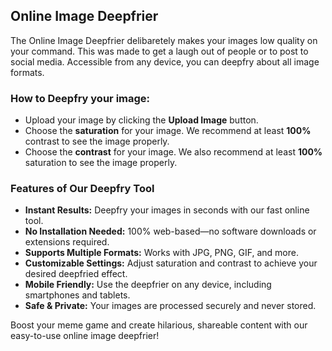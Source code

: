 ## Online Image Deepfrier
The Online Image Deepfrier delibaretely makes your images low quality on your command. This was made to get a laugh
out of people or to post to social media. Accessible from any device, you can deepfry about all image
formats.


### How to Deepfry your image:
- Upload your image by clicking the **Upload Image** button.
- Choose the **saturation** for your image. We recommend at least **100%** contrast to see the image properly.
- Choose the **contrast** for your image. We also recommend at least **100%** saturation to see the image properly.
            
### Features of Our Deepfry Tool

- **Instant Results:** Deepfry your images in seconds with our fast online tool.
- **No Installation Needed:** 100% web-based—no software downloads or extensions required.
- **Supports Multiple Formats:** Works with JPG, PNG, GIF, and more.
- **Customizable Settings:** Adjust saturation and contrast to achieve your desired deepfried effect.
- **Mobile Friendly:** Use the deepfrier on any device, including smartphones and tablets.
- **Safe & Private:** Your images are processed securely and never stored.

Boost your meme game and create hilarious, shareable content with our easy-to-use online image deepfrier!